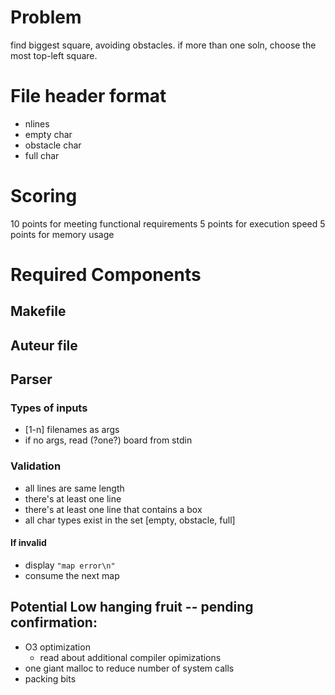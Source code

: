 # Problem

find biggest square, avoiding obstacles.
if more than one soln, choose the most top-left square.

# File header format
- nlines
- empty char
- obstacle char
- full char

# Scoring
10 points for meeting functional requirements
5 points for execution speed
5 points for memory usage

# Required Components

## Makefile

## Auteur file

## Parser

### Types of inputs
- [1-n] filenames as args
- if no args, read (?one?) board from stdin

### Validation
- all lines are same length
- there's at least one line
- there's at least one line that contains a box
- all char types exist in the set [empty, obstacle, full]

#### If invalid
  - display `"map error\n"`
  - consume the next map
  
## Potential Low hanging fruit -- pending confirmation:

- O3 optimization
  - read about additional compiler opimizations
- one giant malloc to reduce number of system calls
- packing bits

